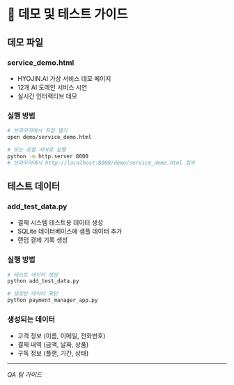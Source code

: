 # 🎯 데모 및 테스트 가이드

## 데모 파일

### service_demo.html
- HYOJIN.AI 가상 서비스 데모 페이지
- 12개 AI 도메인 서비스 시연
- 실시간 인터랙티브 데모

### 실행 방법
```bash
# 브라우저에서 직접 열기
open demo/service_demo.html

# 또는 로컬 서버로 실행
python -m http.server 8000
# 브라우저에서 http://localhost:8000/demo/service_demo.html 접속
```

## 테스트 데이터

### add_test_data.py
- 결제 시스템 테스트용 데이터 생성
- SQLite 데이터베이스에 샘플 데이터 추가
- 랜덤 결제 기록 생성

### 실행 방법
```bash
# 테스트 데이터 생성
python add_test_data.py

# 생성된 데이터 확인
python payment_manager_app.py
```

### 생성되는 데이터
- 고객 정보 (이름, 이메일, 전화번호)
- 결제 내역 (금액, 날짜, 상품)
- 구독 정보 (플랜, 기간, 상태)

---
*QA 팀 가이드*
